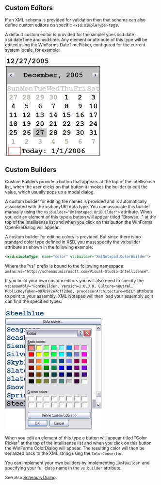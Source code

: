 
## Custom Editors

If an XML schema is provided for validation then that schema can also define custom editors on specific `<xsd:simpleType>` tags.

A default custom editor is provided for the simpleTypes xsd:date xsd:dateTime and xsd:time. Any element or attribute of this type will be edited using the WinForms DateTimePicker, configured for the current system locale, for example:


![datetime](../../assets/images/datetime.jpg)

## Custom Builders

Custom Builders provide a button that appears at the top of the intellisense list, when the user clicks on that button it invokes the builder to edit the value, which usually pops up a modal dialog.

A custom builder for editing file names is provided and is automatically associated with the xsd:anyURI data type. You can associate this builder manually using the `vs:builder="XmlNotepad.UriBuilder">` attribute. When you edit an element of this type a button will appear titled "Browse..." at the top of the intellisense list and when you click on this button the WinForms OpenFileDialog will appear.

A custom builder for editing colors is provided. But since there is no standard color type defined in XSD, you must specify the vs:builder attribute as shown in the following example:

```xml
<xsd:simpleType  name="color" vs:builder="XmlNotepad.ColorBuilder">
```
Where the "vs" prefix is bound to the following namespace: `xmlns:vs="http://schemas.microsoft.com/Visual-Studio-Intellisense"`.

If you build your own custom editors you will also need to specify the `vs:assembly="FontBuilder, Version=1.0.0.0, Culture=neutral, PublicKeyToken=007b972e7cff2ded, processorArchitecture=MSIL"` attribute to point to your assembly. XML Notepad will then load your assembly so it can find the specified types.

![Colors](../../assets/images/colors.jpg)

When you edit an element of this type a button will appear titled "Color Picker" at the top of the intellisense list and when you click on this button the WinForms ColorDialog will appear. The resulting color will then be serialized back to the XML string using the `ColorConverter`.

You can implement your own builders by implementing `IXmlBuilder `and specifying your full class name in the `vs:builder` attribute.

See also [Schemas Dialog](../schemas/).